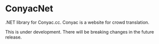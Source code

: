 ConyacNet
=========

.NET library for Conyac.cc. Conyac is a website for crowd translation.

This is under development. There will be breaking changes in the future release.


